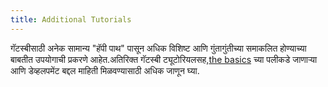 ```yaml
---
title: Additional Tutorials
---
```


गॅटस्बीसाठी अनेक सामान्य "हॅपी पाथ" पासून अधिक विशिष्ट आणि गुंतागुंतीच्या समाकलित होण्याच्या बाबतीत उपयोगाची प्रकरणे आहेत.अतिरिक्त गॅटस्बी ट्यूटोरियलसह,[the basics](/tutorial/) च्या पलीकडे जाणाऱ्या आणि डेव्हलपमेंट बद्दल माहिती मिळवण्यासाठी अधिक जाणून घ्या.

<GuideList slug={props.slug} />
